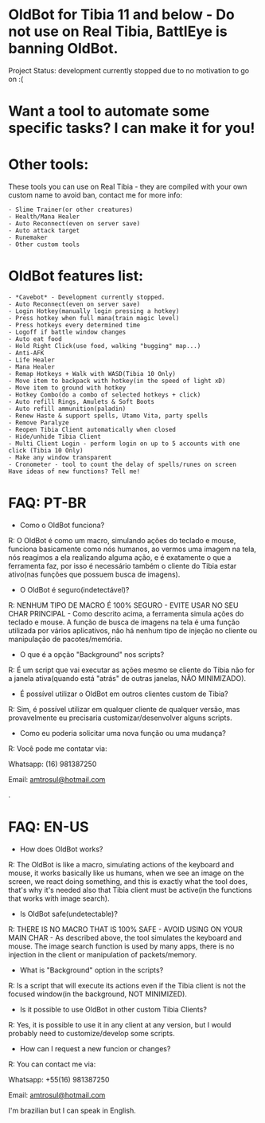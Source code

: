 # OldBot for Tibia 11 and below - Do not use on Real Tibia, BattlEye is banning OldBot.
Project Status: development currently stopped due to no motivation to go on :(
# Want a tool to automate some specific tasks? I can make it for you!

# Other tools:
These tools you can use on Real Tibia - they are compiled with your own custom name to avoid ban, contact me for more info:

    - Slime Trainer(or other creatures)
    - Health/Mana Healer
    - Auto Reconnect(even on server save)
    - Auto attack target
    - Runemaker
    - Other custom tools
    
# OldBot features list:

    - *Cavebot* - Development currently stopped.
    - Auto Reconnect(even on server save)
    - Login Hotkey(manually login pressing a hotkey)
    - Press hotkey when full mana(train magic level)
    - Press hotkeys every determined time
    - Logoff if battle window changes
    - Auto eat food
    - Hold Right Click(use food, walking "bugging" map...)
    - Anti-AFK
    - Life Healer
    - Mana Healer
    - Remap Hotkeys + Walk with WASD(Tibia 10 Only)
    - Move item to backpack with hotkey(in the speed of light xD)
    - Move item to ground with hotkey
    - Hotkey Combo(do a combo of selected hotkeys + click)
    - Auto refill Rings, Amulets & Soft Boots
    - Auto refill ammunition(paladin)
    - Renew Haste & support spells, Utamo Vita, party spells
    - Remove Paralyze
    - Reopen Tibia Client automatically when closed
    - Hide/unhide Tibia Client
    - Multi Client Login - perform login on up to 5 accounts with one click (Tibia 10 Only)
    - Make any window transparent
    - Cronometer - tool to count the delay of spells/runes on screen 
    Have ideas of new functions? Tell me!
    

# FAQ: PT-BR
- Como o OldBot funciona?

R: O OldBot é como um macro, simulando ações do teclado e mouse, funciona basicamente como nós humanos, ao vermos uma imagem na tela, nós reagimos a ela realizando alguma ação, e é exatamente o que a ferramenta faz, por isso é necessário também o cliente do Tibia estar ativo(nas funções que possuem busca de imagens).

    
- O OldBot é seguro(indetectável)?

R: NENHUM TIPO DE MACRO É 100% SEGURO - EVITE USAR NO SEU CHAR PRINCIPAL - Como descrito acima, a ferramenta simula ações do teclado e mouse. A função de busca de imagens na tela é uma função utilizada por vários aplicativos, nâo há nenhum tipo de injeção no cliente ou manipulação de pacotes/memória.


- O que é a opção "Background" nos scripts?

R: É um script que vai executar as ações mesmo se cliente do Tibia não for a janela ativa(quando está "atrás" de outras janelas, NÃO MINIMIZADO).


- É possível utilizar o OldBot em outros clientes custom de Tibia?

R: Sim, é possível utilizar em qualquer cliente de qualquer versão, mas provavelmente eu precisaria customizar/desenvolver alguns scripts.


- Como eu poderia solicitar uma nova função ou uma mudança?

R: Você pode me contatar via:

Whatsapp: (16) 981387250

Email: amtrosul@hotmail.com

.

# FAQ: EN-US
- How does OldBot works?

R: The OldBot is like a macro, simulating actions of the keyboard and mouse, it works basically like us humans, when we see an image on the screen, we react doing something, and this is exactly what the tool does, that's why it's needed also that Tibia client must be active(in the functions that works with image search).

- Is OldBot safe(undetectable)?

R: THERE IS NO MACRO THAT IS 100% SAFE - AVOID USING ON YOUR MAIN CHAR - As described above, the tool simulates the keyboard and mouse. The image search function is used by many apps, there is no injection in the client or manipulation of packets/memory.

- What is "Background" option in the scripts?

R: Is a script that will execute its actions even if the Tibia client is not the focused window(in the background, NOT MINIMIZED).


- Is it possible to use OldBot in other custom Tibia Clients?

R: Yes, it is possible to use it in any client at any version, but I would probably need to customize/develop some scripts.


- How can I request a new funcion or changes?

R: You can contact me via:

Whatsapp: +55(16) 981387250 

Email: amtrosul@hotmail.com

I'm brazilian but I can speak in English.
    
 
